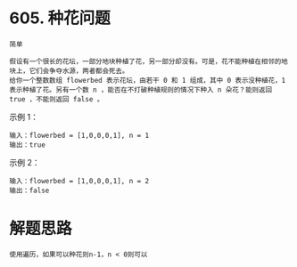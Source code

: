 # 605. 种花问题

```
简单

假设有一个很长的花坛，一部分地块种植了花，另一部分却没有。可是，花不能种植在相邻的地块上，它们会争夺水源，两者都会死去。
给你一个整数数组 flowerbed 表示花坛，由若干 0 和 1 组成，其中 0 表示没种植花，1 表示种植了花。另有一个数 n ，能否在不打破种植规则的情况下种入 n 朵花？能则返回 true ，不能则返回 false 。
```


示例 1：
```
输入：flowerbed = [1,0,0,0,1], n = 1
输出：true
```

示例 2：
```
输入：flowerbed = [1,0,0,0,1], n = 2
输出：false
```

# 解题思路
```
使用遍历，如果可以种花则n-1，n < 0则可以
```